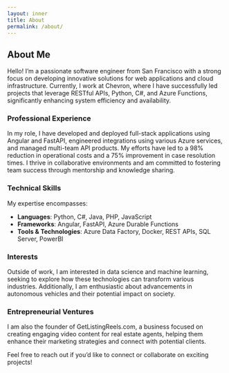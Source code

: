 ```yaml
---
layout: inner
title: About
permalink: /about/
---
```


## About Me

Hello! I’m a passionate software engineer from San Francisco with a strong focus on developing innovative solutions for web applications and cloud infrastructure. Currently, I work at Chevron, where I have successfully led projects that leverage RESTful APIs, Python, C#, and Azure Functions, significantly enhancing system efficiency and availability.

### Professional Experience

In my role, I have developed and deployed full-stack applications using Angular and FastAPI, engineered integrations using various Azure services, and managed multi-team API products. My efforts have led to a 98% reduction in operational costs and a 75% improvement in case resolution times. I thrive in collaborative environments and am committed to fostering team success through mentorship and knowledge sharing.

### Technical Skills

My expertise encompasses:
* **Languages**: Python, C#, Java, PHP, JavaScript
* **Frameworks**: Angular, FastAPI, Azure Durable Functions
* **Tools & Technologies**: Azure Data Factory, Docker, REST APIs, SQL Server, PowerBI

### Interests

Outside of work, I am interested in data science and machine learning, seeking to explore how these technologies can transform various industries. Additionally, I am enthusiastic about advancements in autonomous vehicles and their potential impact on society.

### Entrepreneurial Ventures

I am also the founder of GetListingReels.com, a business focused on creating engaging video content for real estate agents, helping them enhance their marketing strategies and connect with potential clients.

Feel free to reach out if you’d like to connect or collaborate on exciting projects!

